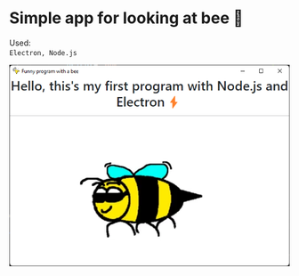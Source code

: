 # Simple app for looking at bee 🐝
Used:
<br>
<code>Electron, Node.js</code>
  
![](/scr/bee.png "App")
